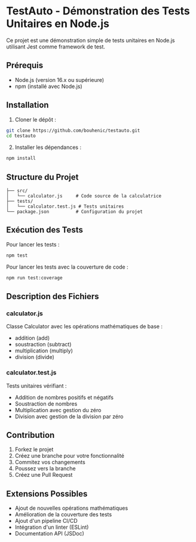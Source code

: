 # TestAuto - Démonstration des Tests Unitaires en Node.js

Ce projet est une démonstration simple de tests unitaires en Node.js utilisant Jest comme framework de test.

## Prérequis

- Node.js (version 16.x ou supérieure)
- npm (installé avec Node.js)

## Installation

1. Cloner le dépôt :
```bash
git clone https://github.com/bouhenic/testauto.git
cd testauto
```

2. Installer les dépendances :
```bash
npm install
```

## Structure du Projet

```
├── src/
│   └── calculator.js     # Code source de la calculatrice
├── tests/
│   └── calculator.test.js # Tests unitaires
└── package.json          # Configuration du projet
```

## Exécution des Tests

Pour lancer les tests :
```bash
npm test
```

Pour lancer les tests avec la couverture de code :
```bash
npm run test:coverage
```

## Description des Fichiers

### calculator.js
Classe Calculator avec les opérations mathématiques de base :
- addition (add)
- soustraction (subtract)
- multiplication (multiply)
- division (divide)

### calculator.test.js
Tests unitaires vérifiant :
- Addition de nombres positifs et négatifs
- Soustraction de nombres
- Multiplication avec gestion du zéro
- Division avec gestion de la division par zéro

## Contribution

1. Forkez le projet
2. Créez une branche pour votre fonctionnalité
3. Commitez vos changements
4. Poussez vers la branche
5. Créez une Pull Request

## Extensions Possibles

- Ajout de nouvelles opérations mathématiques
- Amélioration de la couverture des tests
- Ajout d'un pipeline CI/CD
- Intégration d'un linter (ESLint)
- Documentation API (JSDoc)
